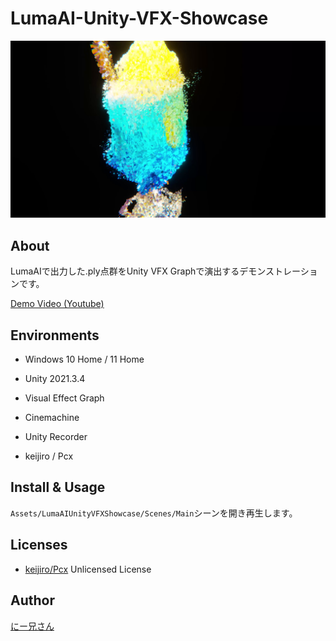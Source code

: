 # LumaAI-Unity-VFX-Showcase

![!img](./docs/ss.png)

## About

LumaAIで出力した.ply点群をUnity VFX Graphで演出するデモンストレーションです。

[Demo Video (Youtube)](https://www.youtube.com/watch?v=rc-XasUg4J8)

## Environments

- Windows 10 Home / 11 Home
- Unity 2021.3.4

- Visual Effect Graph
- Cinemachine
- Unity Recorder
- keijiro / Pcx

## Install & Usage

`Assets/LumaAIUnityVFXShowcase/Scenes/Main`シーンを開き再生します。

## Licenses

- [keijiro/Pcx](https://github.com/keijiro/Pcx)
  Unlicensed License

## Author

[にー兄さん](https://twitter.com/ninisan_drumath)
